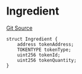 # Ingredient
[Git Source](https://github.com-treasure/TreasureProject/spellcaster-facets/blob/e61aea147da628641c6f090a95c62cf081f729f5/src/crafting/SimpleCraftingStorage.sol)


```solidity
struct Ingredient {
    address tokenAddress;
    TOKENTYPE tokenType;
    uint256 tokenId;
    uint256 tokenQuantity;
}
```


